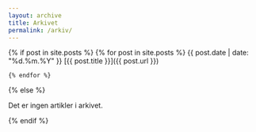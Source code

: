 ```yaml
---
layout: archive
title: Arkivet
permalink: /arkiv/
---
```


{% if post in site.posts %}
	{% for post in site.posts %}
  		<span class="left gray margin">{{ post.date | date: "%d.%m.%Y" }}</span>
  		<span class="left">[{{ post.title }}]({{ post.url }})</span>

<p class="clear"></p>

	{% endfor %}
{% else %}
    <p>Det er ingen artikler i arkivet.</p>
{% endif %}
